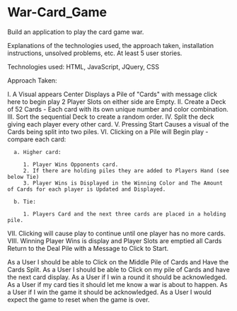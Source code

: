 # War-Card_Game

Build an application to play the card game war.

Explanations of the technologies used, the approach taken, installation instructions, unsolved problems, etc.
At least 5 user stories.

Technologies used: HTML, JavaScript, JQuery, CSS

Approach Taken:

I.    A Visual appears Center Displays a Pile of "Cards" with message click here to begin play 2 Player Slots on either side are Empty.
II.   Create a Deck of 52 Cards - Each card with its own unique number and color combination.
III.  Sort the sequential Deck to create a random order.
IV.   Split the deck giving each player every other card.
V.    Pressing Start Causes a visual of the Cards being split into two piles.
VI.   Clicking on a Pile will Begin play - compare each card:

      a. Higher card:

         1. Player Wins Opponents card.
         2. If there are holding piles they are added to Players Hand (see below Tie)
         3. Player Wins is Displayed in the Winning Color and The Amount of Cards for each player is Updated and Displayed.

      b. Tie:

         1. Players Card and the next three cards are placed in a holding pile.

VII.  Clicking will cause play to continue until one player has no more cards.
VIII. Winning Player Wins is display and Player Slots are emptied all Cards Return to the Deal Pile with a Message to Click to Start.     

As a User I should be able to Click on the Middle Pile of Cards and Have the Cards Split.
As a User I should be able to Click on my pile of Cards and have the next card display.
As a User if I win a round it should be acknowledged.
As a User if my card ties it should let me know a war is about to happen.
As a User if I win the game it should be acknowledged.
As a User I would expect the game to reset when the game is over.   
